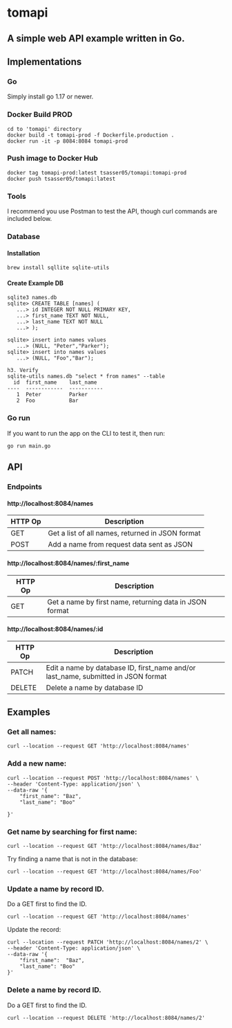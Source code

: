 # tomapi

## A simple web API example written in Go.


## Implementations

### Go
Simply install go 1.17 or newer.

### Docker Build PROD
```
cd to 'tomapi' directory
docker build -t tomapi-prod -f Dockerfile.production .
docker run -it -p 8084:8084 tomapi-prod
```
### Push image to Docker Hub
```
docker tag tomapi-prod:latest tsasser05/tomapi:tomapi-prod
docker push tsasser05/tomapi:latest
```
### Tools
I recommend you use Postman to test the API, though curl commands are included below.

### Database

#### Installation
```
brew install sqllite sqlite-utils
```

#### Create Example DB
```
sqlite3 names.db
sqlite> CREATE TABLE [names] (
   ...> id INTEGER NOT NULL PRIMARY KEY,
   ...> first_name TEXT NOT NULL,
   ...> last_name TEXT NOT NULL
   ...> );

sqlite> insert into names values
   ...> (NULL, "Peter","Parker");
sqlite> insert into names values
   ...> (NULL, "Foo","Bar");

h3. Verify
sqlite-utils names.db "select * from names" --table
  id  first_name    last_name
----  ------------  -----------
   1  Peter         Parker
   2  Foo           Bar
```

### Go run
If you want to run the app on the CLI to test it, then run:
```
go run main.go
```

## API

### Endpoints

#### http://localhost:8084/names

| HTTP Op | Description |
| --- | --- |
| GET | Get a list of all names, returned in JSON format |
| POST | Add a name from request data sent as JSON |

#### http://localhost:8084/names/:first_name

| HTTP Op | Description |
| --- | --- |
| GET | Get a name by first name, returning data in JSON format |

#### http://localhost:8084/names/:id

| HTTP Op | Description |
| --- | --- |
| PATCH | Edit a name by database ID, first_name and/or last_name, submitted in JSON format |
| DELETE | Delete a name by database ID |

## Examples

### Get all names:
```
curl --location --request GET 'http://localhost:8084/names'
```

### Add a new name:
```
curl --location --request POST 'http://localhost:8084/names' \
--header 'Content-Type: application/json' \
--data-raw '{
    "first_name": "Baz",
    "last_name": "Boo"

}'
```

### Get name by searching for first name:
```
curl --location --request GET 'http://localhost:8084/names/Baz'
```
Try finding a name that is not in the database:
```
curl --location --request GET 'http://localhost:8084/names/Foo'
```

### Update a name by record ID.
Do a GET first to find the ID.
```
curl --location --request GET 'http://localhost:8084/names'
```

Update the record:
```
curl --location --request PATCH 'http://localhost:8084/names/2' \
--header 'Content-Type: application/json' \
--data-raw '{
    "first_name":  "Baz",
    "last_name": "Boo"
}'
```

### Delete a name by record ID.
Do a GET first to find the ID.
```
curl --location --request DELETE 'http://localhost:8084/names/2'
```
